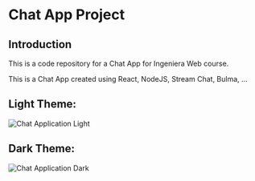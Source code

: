 # Chat App Project
## Introduction
This is a code repository for a Chat App for Ingeniera Web course. 

This is a Chat App created using React, NodeJS, Stream Chat, Bulma, ... 

## Light Theme:
![Chat Application Light]('./client/src/homepage-light.PNG')

## Dark Theme:
![Chat Application Dark]('./client/src/homepage-dark.PNG')